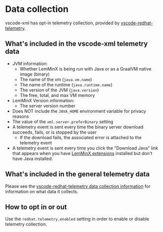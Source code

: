 # Data collection

vscode-xml has opt-in telemetry collection, provided by [vscode-redhat-telemetry](https://github.com/redhat-developer/vscode-redhat-telemetry).

## What's included in the vscode-xml telemetry data

 * JVM information:
    * Whether LemMinX is being run with Java or as a GraalVM native image (binary)
    * The name of the vm (`java.vm.name`)
    * The name of the runtime (`java.runtime.name`)
    * The version of the JVM (`java.version`)
    * The free, total, and max VM memory
 * LemMinX Version information:
    * The server version number
 * Does NOT include the `JAVA_HOME` environment variable for privacy reasons
 * The value of the `xml.server.preferBinary` setting
 * A telemetry event is sent every time the binary server download succeeds, fails, or is stopped by the user
    * If the download fails, the associated error is attached to the telemetry event
 * A telemetry event is sent every time you click the "Download Java" link that appears when you have [LemMinX extensions](./docs/Extensions.md) installed but don't have Java installed.

## What's included in the general telemetry data

Please see the
[vscode-redhat-telemetry data collection information](https://github.com/redhat-developer/vscode-redhat-telemetry/blob/HEAD/USAGE_DATA.md#usage-data-being-collected-by-red-hat-extensions)
for information on what data it collects.

## How to opt in or out

Use the `redhat.telemetry.enabled` setting in order to enable or disable telemetry collection.